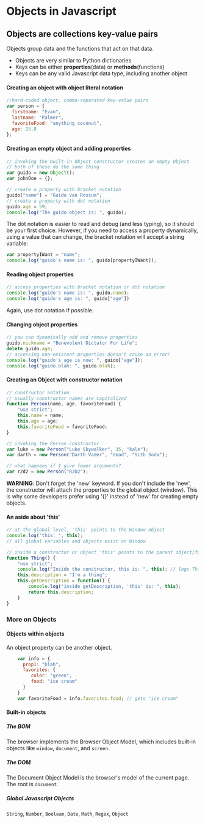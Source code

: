 # Objects in Javascript

  ## Objects are collections key-value pairs

  Objects group data and the functions that act on that data.
  - Objects are very similar to Python dictionaries
  - Keys can be either **properties**(data) or **methods**(functions)
  - Keys can be any valid Javascript data type, including another object

  #### Creating an object with object literal notation

```javascript
//hard-coded object, comma-separated key-value pairs
var person = {
  firstname: "Evan",
  lastname: "Palmer",
  favoriteFood: "anything coconut",
  age: 25.8
};
```

  #### Creating an empty object and adding properties

```javascript
// invoking the built-in Object constructor creates an empty Object
// both of these do the same thing
var guido = new Object();
var johnDoe = {};

// create a property with bracket notation
guido["name"] = "Guido van Rossum";
// create a property with dot notation
guido.age = 59;
console.log("The guido object is: ", guido);
```
The dot notation is easier to read and debug (and less typing), so it should be your first choice. However, if you need to access a property dynamically, using a value that can change, the bracket notation will accept a string variable:

```javascript
var propertyIWant = "name";
console.log("guido's name is: ", guido[propertyIWant]);
```

  #### Reading object properties
```javascript
// access properties with bracket notation or dot notation
console.log("guido's name is: ", guido.name);
console.log("guido's age is: ", guido["age"])
```
Again, use dot notation if possible.
  #### Changing object properties
```javascript
// you can dynamically add and remove properties
guido.nickname = "Benevolent Dictator For Life";
delete guido.age;
// accessing non-existent properties doesn't cause an error!
console.log("guido's age is now: ", guido["age"]);
console.log("guido.blah: ", guido.blah);
```
  #### Creating an Object with constructor notation
```javascript
// constructor notation
// usually constructor names are capitalized
function Person(name, age, favoriteFood) {
    "use strict";
    this.name = name;
    this.age = age;
    this.favoriteFood = favoriteFood;
}

// invoking the Person constructor
var luke = new Person("Luke Skywalker", 35, "kale");
var darth = new Person("Darth Vader", "dead", "Sith Soda");

// what happens if I give fewer arguments?
var r2d2 = new Person("R2D2");
```

**WARNING**: Don't forget the 'new' keyword. If you don't include the 'new', the constructor will attach the properties to the global object (window).
This is why some developers prefer using '{}' instead of 'new' for creating empty objects.

  #### An aside about 'this'
```javascript
// at the global level, 'this' points to the Window object
console.log("this: ", this);
// all global variables and objects exist on Window

// inside a constructor or object 'this' points to the parent object/function
function Thing() {
    "use strict";
    console.log("Inside the constructor, this is: ", this); // logs Thing()
    this.description = "I'm a thing";
    this.getDescription = function() {
        console.log("inside getDescription, 'this' is: ", this);
        return this.description;
    }
}
```

  ### More on Objects

  #### Objects within objects

  An object property can be another object.
  ```javascript
      var info = {
        prop1: "blah",
        favorites: {
           color: "green",
           food: "ice cream"
        }
      }
      var favoriteFood = info.favorites.food; // gets "ice cream"
  ```

  #### Built-in objects

  ##### The BOM
  The browser implements the Browser Object Model, which includes built-in objects like `window`, `document`, and `screen`.

  ##### The DOM
  The Document Object Model is the browser's model of the current page. The root is `document`.

  ##### Global Javascript Objects
  `String`, `Number`, `Boolean`,
  `Date`, `Math`, `Regex`,
  `Object`
